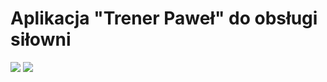 
<h1>Aplikacja "Trener Paweł" do obsługi siłowni </h1>
<img src="https://i.scdn.co/image/ab67616d0000b2730644f0f2e57065134628aeb8">
<img src="[https://i.scdn.co/image/ab67616d0000b2730644f0f2e57065134628aeb8](https://encrypted-tbn0.gstatic.com/images?q=tbn:ANd9GcQL2PTfZZNAj1l3TMU_nrIbc7kEEtngRntipQ&s)">
